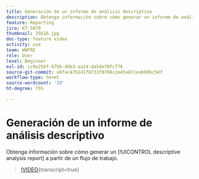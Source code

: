 ```yaml
---
title: Generación de un informe de análisis descriptivo
description: Obtenga información sobre cómo generar un informe de análisis descriptivo a partir de un flujo de trabajo en Adobe Campaign Classic.
feature: Reporting
jira: KT-5079
thumbnail: 35616.jpg
doc-type: feature video
activity: use
team: WWFRE
role: User
level: Beginner
exl-id: cc9e256f-67bb-4bb3-aa24-da5de70fc776
source-git-commit: a6fac47b141f8731f8798c2e45a87ceab08bc54f
workflow-type: tm+mt
source-wordcount: '33'
ht-degree: 75%

---
```


# Generación de un informe de análisis descriptivo

Obtenga información sobre cómo generar un [!UICONTROL descriptive analysis report] a partir de un flujo de trabajo.

>[!VIDEO](https://video.tv.adobe.com/v/327082?quality=12&learn=on&captions=spa){transcript=true}
